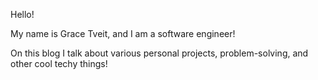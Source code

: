 Hello!

My name is Grace Tveit, and I am a software engineer!

On this blog I talk about various personal projects, problem-solving, and other
cool techy things!
